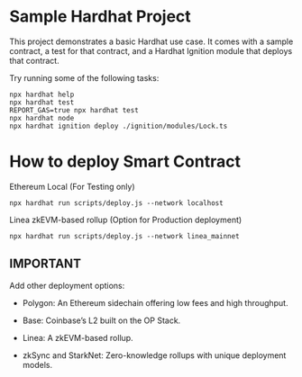 # Sample Hardhat Project

This project demonstrates a basic Hardhat use case. It comes with a sample contract, a test for that contract, and a Hardhat Ignition module that deploys that contract.

Try running some of the following tasks:

```shell
npx hardhat help
npx hardhat test
REPORT_GAS=true npx hardhat test
npx hardhat node
npx hardhat ignition deploy ./ignition/modules/Lock.ts
```

# How to deploy Smart Contract

Ethereum Local (For Testing only)
```
npx hardhat run scripts/deploy.js --network localhost
```

Linea zkEVM-based rollup (Option for Production deployment)
```
npx hardhat run scripts/deploy.js --network linea_mainnet
```

## IMPORTANT

Add other deployment options:
- Polygon: An Ethereum sidechain offering low fees and high throughput.

- Base: Coinbase’s L2 built on the OP Stack.

- Linea: A zkEVM-based rollup.

- zkSync and StarkNet: Zero-knowledge rollups with unique deployment models.